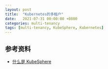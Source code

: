 ```yaml
---
layout: post
title:  "Kubernetes的多租户"
date:   2021-07-31 00:00:00 +0800
categories: multi-tenancy
tags: [multi-tenancy, KubeSphere, Kubernetes]
---
```


## 参考资料
* [什么是 KubeSphere](https://kubesphere.io/zh/docs/introduction/what-is-kubesphere/)
